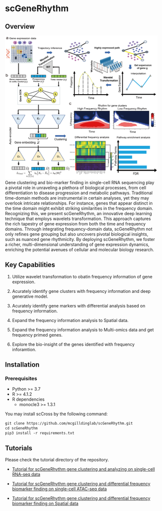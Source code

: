 # scGeneRhythm
## Overview
<img title="Model Overview" alt="Alt text" src="/figures/main.png">
Gene clustering and bio-marker finding in single-cell RNA sequencing play a pivotal role in unraveling a plethora of biological processes, from cell differentiation to disease progression and metabolic pathways. Traditional time-domain methods are instrumental in certain analyses, yet they may overlook intricate relationships. For instance, genes that appear distinct in the time domain might exhibit striking similarities in the frequency domain. Recognizing this, we present scGeneRhythm, an innovative deep learning technique that employs wavelets transformation. This approach captures the rich tapestry of gene expression from both the time and frequency domains. Through integrating frequency-domain data, scGeneRhythm not only refines gene grouping but also uncovers pivotal biological insights, such as nuanced gene rhythmicity. By deploying scGeneRhythm, we foster a richer, multi-dimensional understanding of gene expression dynamics, enriching the potential avenues of cellular and molecular biology research.

## Key Capabilities

1. Utilize wavelet transformation to obatin frequency information of gene expression.

2. Acurately identify gene clusters with frequency information and deep generative model.

3. Acurately identify gene markers with differential analysis based on frequency information.

4. Expand the frequency information analysis to Spatial data.

5. Expand the frequency information analysis to Multi-omics data and get frequency primed genes.

6. Explore the bio-insight of the genes identified with frequency inforamtion.







## Installation


### Prerequisites

* Python >= 3.7
* R >= 4.1.2
* R dependencies
    * monocle3 >= 1.3.1


You may install scCross by the following command:

```
git clone https://github.com/mcgilldinglab/scGeneRhythm.git
cd scGeneRhythm
pip3 install -r requirements.txt 
```
## Tutorials

Please check the tutorial directory of the repository.

* [Tutorial for scGeneRhythm gene clustering and analyzing on single-cell RNA-seq data](https://github.com/mcgilldinglab/scGeneRhythm/blob/main/tutorial/scRNA-seq_mouse_embryo_blood.ipynb)

* [Tutorial for scGeneRhythm gene clustering and differential frequency biomarker finding on single-cell ATAC-seq data](https://github.com/mcgilldinglab/scGeneRhythm/blob/main/tutorial/scATAC-seq_mouse_atherosclerotic_plaque_immune_cells.ipynb)

* [Tutorial for scGeneRhythm gene clustering and differential frequency biomarker finding on Spatial data](https://github.com/mcgilldinglab/scGeneRhythm/blob/main/tutorial/Spatial_LIBD_human_dorsolateral_prefrontal_cortex.ipynb)
